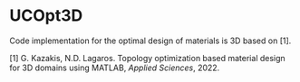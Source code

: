 # UCOpt3D

Code implementation for the optimal design of materials is 3D based on [1].


[1] G. Kazakis, N.D. Lagaros. Topology optimization based material design for 3D domains using MATLAB, _Applied Sciences_, 2022. 
